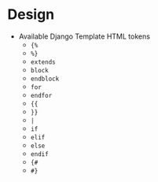 # Design
- Available Django Template HTML tokens
  - `{%`
  - `%}`
  - `extends`
  - `block`
  - `endblock`
  - `for`
  - `endfor`
  - `{{`
  - `}}`
  - `|`
  - `if`
  - `elif`
  - `else`
  - `endif`
  - `{#`
  - `#}`
